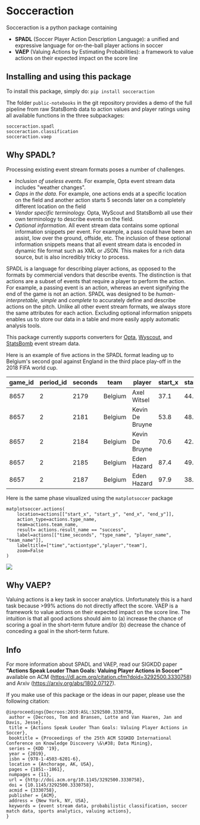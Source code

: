 # Socceraction
Socceraction is a python package containing
- **SPADL** (Soccer Player Action Description Language): a unified and expressive language for on-the-ball player actions in soccer
- **VAEP** (Valuing Actions by Estimating Probabilities): a framework to value actions on their expected impact on the score line

## Installing and using this package

To install this package, simply do: `pip install socceraction`

The folder `public-notebooks` in the git repository provides a demo of the full pipeline from raw StatsBomb data to action values and player ratings using all available functions in the three subpackages:
```
socceraction.spadl
socceraction.classification
socceraction.vaep
```


## Why SPADL?
Processing existing event stream formats poses a number of challenges.
- _Inclusion of useless events._ For example, Opta event stream data includes "weather changes".
- _Gaps in the data._ For example, one actions ends at a specific location on the field and another action starts 5 seconds later on a completely different location on the field
- _Vendor specific terminology._ Opta, WyScout and StatsBomb all use their own terminology to describe events on the field.
- _Optional information._ All event stream data contains some optional information snippets per event. For example, a pass could have been an assist, low over the ground, offside, etc. The inclusion of these optional information snippets means that all event stream data is encoded in dynamic file format such as XML or JSON. This makes for a rich data source, but is also incredibly tricky to process.

SPADL is a language for describing player actions, as opposed to the formats by commercial vendors that describe events. The distinction is that actions are a subset of events that require a player to perform the action. For example, a passing event is an action, whereas an event signifying the end of the game is not an action. SPADL was designed to be _human-interpretable_, _simple_ and _complete_ to accurately define and describe actions on the pitch. Unlike all other event stream formats, we always store the same attributes for each action. Excluding optional information snippets enables us to store our data in a table and more easily apply automatic analysis tools.

This package currently supports converters for [Opta](https://www.optasports.com), [Wyscout](https://www.wyscout.com), and [StatsBomb](https://www.statsbomb.com) event stream data.

Here is an example of five actions in the SPADL format leading up to Belgium's second goal against England in the third place play-off in the 2018 FIFA world cup.


|   game_id |   period_id |   seconds | team    | player          |   start_x |   start_y |   end_x |   end_y | actiontype   | result   | bodypart   |
|-----------|-------------|-----------|---------|-----------------|-----------|-----------|---------|---------|--------------|----------|------------|
|      8657 |           2 |      2179 | Belgium | Axel Witsel     |      37.1 |      44.8 |    53.8 |    48.2 | pass         | success  | foot       |
|      8657 |           2 |      2181 | Belgium | Kevin De Bruyne |      53.8 |      48.2 |    70.6 |    42.2 | dribble      | success  | foot       |
|      8657 |           2 |      2184 | Belgium | Kevin De Bruyne |      70.6 |      42.2 |    87.4 |    49.1 | pass         | success  | foot       |
|      8657 |           2 |      2185 | Belgium | Eden Hazard     |      87.4 |      49.1 |    97.9 |    38.7 | dribble      | success  | foot       |
|      8657 |           2 |      2187 | Belgium | Eden Hazard     |      97.9 |      38.7 |   105   |    37.4 | shot         | success  | foot       |


Here is the same phase visualized using the `matplotsoccer` package
```
matplotsoccer.actions(
    location=actions[["start_x", "start_y", "end_x", "end_y"]],
    action_type=actions.type_name,
    team=actions.team_name,
    result= actions.result_name == "success",
    label=actions[["time_seconds", "type_name", "player_name", "team_name"]],
    labeltitle=["time","actiontype","player","team"],
    zoom=False
)
```
![](docs/eden_hazard_goal.png)

## Why VAEP?
Valuing actions is a key task in soccer analytics. Unfortunately this is a hard task because >99% actions do not directly affect the score. VAEP is a framework to value actions on their expected impact on the score line. The intuition is that all good actions should aim to (a) increase the chance of scoring a goal in the short-term future and/or (b) decrease the chance of conceding a goal in the short-term future.

## Info

For more information about SPADL and VAEP, read our SIGKDD paper **"Actions Speak Louder Than Goals: Valuing Player Actions in Soccer"** available on ACM (https://dl.acm.org/citation.cfm?doid=3292500.3330758) and Arxiv (https://arxiv.org/abs/1802.07127).

If you make use of this package or the ideas in our paper, please use the following citation:
```
@inproceedings{Decroos:2019:ASL:3292500.3330758,
 author = {Decroos, Tom and Bransen, Lotte and Van Haaren, Jan and Davis, Jesse},
 title = {Actions Speak Louder Than Goals: Valuing Player Actions in Soccer},
 booktitle = {Proceedings of the 25th ACM SIGKDD International Conference on Knowledge Discovery \&\#38; Data Mining},
 series = {KDD '19},
 year = {2019},
 isbn = {978-1-4503-6201-6},
 location = {Anchorage, AK, USA},
 pages = {1851--1861},
 numpages = {11},
 url = {http://doi.acm.org/10.1145/3292500.3330758},
 doi = {10.1145/3292500.3330758},
 acmid = {3330758},
 publisher = {ACM},
 address = {New York, NY, USA},
 keywords = {event stream data, probabilistic classification, soccer match data, sports analytics, valuing actions},
} 
```